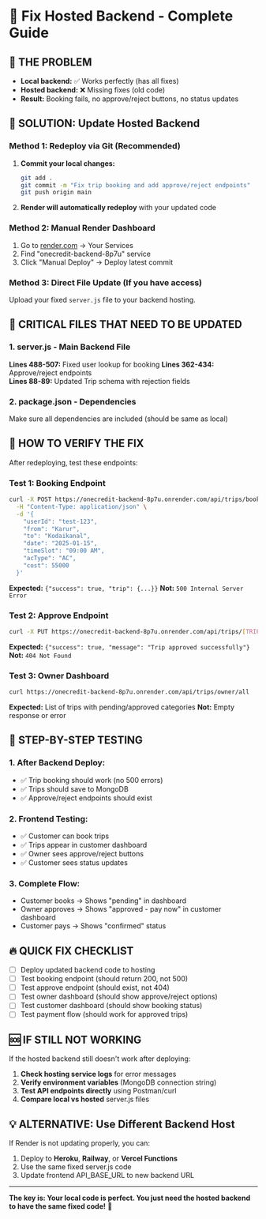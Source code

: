 # 🚀 Fix Hosted Backend - Complete Guide

## 🚨 THE PROBLEM
- **Local backend:** ✅ Works perfectly (has all fixes)
- **Hosted backend:** ❌ Missing fixes (old code)
- **Result:** Booking fails, no approve/reject buttons, no status updates

## 🎯 SOLUTION: Update Hosted Backend

### **Method 1: Redeploy via Git (Recommended)**

1. **Commit your local changes:**
   ```bash
   git add .
   git commit -m "Fix trip booking and add approve/reject endpoints"
   git push origin main
   ```

2. **Render will automatically redeploy** with your updated code

### **Method 2: Manual Render Dashboard**

1. Go to [render.com](https://render.com) → Your Services
2. Find "onecredit-backend-8p7u" service
3. Click "Manual Deploy" → Deploy latest commit

### **Method 3: Direct File Update (If you have access)**

Upload your fixed `server.js` file to your backend hosting.

## 🔧 CRITICAL FILES THAT NEED TO BE UPDATED

### 1. **server.js** - Main Backend File
**Lines 488-507:** Fixed user lookup for booking
**Lines 362-434:** Approve/reject endpoints  
**Lines 88-89:** Updated Trip schema with rejection fields

### 2. **package.json** - Dependencies
Make sure all dependencies are included (should be same as local)

## 🧪 HOW TO VERIFY THE FIX

After redeploying, test these endpoints:

### Test 1: Booking Endpoint
```bash
curl -X POST https://onecredit-backend-8p7u.onrender.com/api/trips/book \
  -H "Content-Type: application/json" \
  -d '{
    "userId": "test-123", 
    "from": "Karur", 
    "to": "Kodaikanal", 
    "date": "2025-01-15", 
    "timeSlot": "09:00 AM", 
    "acType": "AC", 
    "cost": 55000
  }'
```

**Expected:** `{"success": true, "trip": {...}}`
**Not:** `500 Internal Server Error`

### Test 2: Approve Endpoint  
```bash
curl -X PUT https://onecredit-backend-8p7u.onrender.com/api/trips/[TRIP_ID]/approve
```

**Expected:** `{"success": true, "message": "Trip approved successfully"}`
**Not:** `404 Not Found`

### Test 3: Owner Dashboard
```bash
curl https://onecredit-backend-8p7u.onrender.com/api/trips/owner/all
```

**Expected:** List of trips with pending/approved categories
**Not:** Empty response or error

## 🚦 STEP-BY-STEP TESTING

### 1. **After Backend Deploy:**
- ✅ Trip booking should work (no 500 errors)
- ✅ Trips should save to MongoDB  
- ✅ Approve/reject endpoints should exist

### 2. **Frontend Testing:**
- ✅ Customer can book trips
- ✅ Trips appear in customer dashboard  
- ✅ Owner sees approve/reject buttons
- ✅ Customer sees status updates

### 3. **Complete Flow:**
- Customer books → Shows "pending" in dashboard
- Owner approves → Shows "approved - pay now" in customer dashboard
- Customer pays → Shows "confirmed" status

## 🔥 QUICK FIX CHECKLIST

- [ ] Deploy updated backend code to hosting
- [ ] Test booking endpoint (should return 200, not 500)
- [ ] Test approve endpoint (should exist, not 404)
- [ ] Test owner dashboard (should show approve/reject options)  
- [ ] Test customer dashboard (should show booking status)
- [ ] Test payment flow (should work for approved trips)

## 🆘 IF STILL NOT WORKING

If the hosted backend still doesn't work after deploying:

1. **Check hosting service logs** for error messages
2. **Verify environment variables** (MongoDB connection string)
3. **Test API endpoints directly** using Postman/curl
4. **Compare local vs hosted** server.js files

## 💡 ALTERNATIVE: Use Different Backend Host

If Render is not updating properly, you can:
1. Deploy to **Heroku**, **Railway**, or **Vercel Functions**
2. Use the same fixed server.js code
3. Update frontend API_BASE_URL to new backend URL

---

**The key is: Your local code is perfect. You just need the hosted backend to have the same fixed code!** 🎯